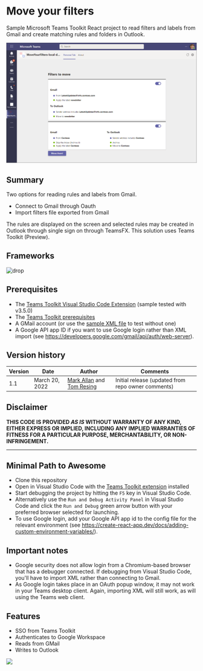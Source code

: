# Move your filters

Sample Microsoft Teams Toolkit React project to read filters and labels from Gmail and create matching rules and folders in Outlook.

![Filters to move. Gmail: filter 1. To Outlook: Rule 1](./assets/MoveYourFiltersTeamsApp.png 'Screenshot')

## Summary

Two options for reading rules and labels from Gmail.

- Connect to Gmail through Oauth
- Import filters file exported from Gmail

The rules are displayed on the screen and selected rules may be created in Outlook through single sign on through TeamsFX.
This solution uses Teams Toolkit (Preview).

## Frameworks

![drop](https://img.shields.io/badge/React-16.14-green.svg)

## Prerequisites

- The [Teams Toolkit Visual Studio Code Extension](https://aka.ms/teams-toolkit) (sample tested with v3.5.0)
- The [Teams Toolkit prerequisites](https://marketplace.visualstudio.com/items?itemName=TeamsDevApp.ms-teams-vscode-extension#prerequisites)
- A GMail account (or use the [sample XML file](./assets/) to test without one)
- A Google API app ID if you want to use Google login rather than XML import (see https://developers.google.com/gmail/api/auth/web-server).

## Version history

| Version | Date           | Author                                                                                | Comments                                           |
| ------- | -------------- | ------------------------------------------------------------------------------------- | -------------------------------------------------- |
| 1.1     | March 20, 2022 | [Mark Allan](https://twitter.com/MarkXA) and [Tom Resing](https://twitter.com/resing) | Initial release (updated from repo owner comments) |

## Disclaimer

**THIS CODE IS PROVIDED _AS IS_ WITHOUT WARRANTY OF ANY KIND, EITHER EXPRESS OR IMPLIED, INCLUDING ANY IMPLIED WARRANTIES OF FITNESS FOR A PARTICULAR PURPOSE, MERCHANTABILITY, OR NON-INFRINGEMENT.**

---

## Minimal Path to Awesome

- Clone this repository
- Open in Visual Studio Code with the [Teams Toolkit extension](https://aka.ms/teams-toolkit) installed
- Start debugging the project by hitting the `F5` key in Visual Studio Code.
- Alternatively use the `Run and Debug Activity Panel` in Visual Studio Code and click the `Run and Debug` green arrow button with your preferred browser selected for launching.
- To use Google login, add your Google API app id to the config file for the relevant environment (see https://create-react-app.dev/docs/adding-custom-environment-variables/).

## Important notes

- Google security does not allow login from a Chromium-based browser that has a debugger connected. If debugging from Visual Studio Code, you'll have to import XML rather than connecting to Gmail.
- As Google login takes place in an OAuth popup window, it may not work in your Teams desktop client. Again, importing XML will still work, as will using the Teams web client.

## Features

- SSO from Teams Toolkit
- Authenticates to Google Workspace
- Reads from GMail
- Writes to Outlook

<img src="https://telemetry.sharepointpnp.com/teams-dev-samples/samples/tab-MoveYourFilters" />

